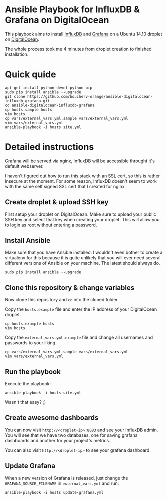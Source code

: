 # Ansible Playbook for InfluxDB & Grafana on DigitalOcean

This playbook aims to install [InfluxDB](http://influxdb.com/) and
[Grafana](http://grafana.org/) on a Ubuntu 14.10 droplet on
[DigitalOcean](https://www.digitalocean.com/?refcode=eea42e4b1499).

The whole process took me 4 minutes from droplet creation to finished
installation.

# Quick quide

```
apt-get install python-devel python-pip
sudo pip install ansible --upgrade
git clone https://github.com/boucherv-orange/ansible-digitalocean-influxdb-grafana.git
cd ansible-digitalocean-influxdb-grafana
cp hosts.sample hosts
vim hosts
cp vars/external_vars.yml.sample vars/external_vars.yml
vim vars/external_vars.yml
ansible-playbook -i hosts site.yml
```

# Detailed instructions

Grafana will be served via [nginx](http://nginx.org/), InfluxDB will be
accessible throught it's default webserver.

I haven't figured out how to run this stack with an SSL cert, so this is rather
insecure at the moment. For some reason, InfluxDB doesn't seem to work with
the same self signed SSL cert that I created for nginx.

## Create droplet & upload SSH key

First setup your droplet on DigitalOcean. Make sure to upload your public
SSH key and select that key when creating your droplet. This will allow you to
login as root without entering a password.

## Install Ansible

Make sure that you have Ansible installed. I wouldn't even bother to create a
virtualenv for this because it is quite unlikely that you will ever need
several different versions of Ansible on your machine. The latest should always
do.

```
sudo pip install ansible --upgrade
```

## Clone this repository & change variables

Now clone this repository and ``cd`` into the cloned folder.

Copy the ``hosts.example`` file and enter the IP address of your DigitalOcean
droplet.

```
cp hosts.example hosts
vim hosts
```

Copy the ``external_vars.yml.example`` file and change all usernames and
passwords to your liking.

```
cp vars/external_vars.yml.sample vars/external_vars.yml
vim vars/external_vars.yml
```

## Run the playbook

Execute the playbook:

```
ansible-playbook -i hosts site.yml
```

Wasn't that easy? ;)

## Create awesome dashboards

You can now visit ``http://<droplet-ip>:8083`` and see your InfluxDB admin.
You will see that we have two databases, one for saving grafana dashboards and
another for your project's metrics.

You can also visit ``http://<droplet-ip>`` to see your grafana dashboard.

## Update Grafana

When a new version of Grafana is released, just change the
``GRAFANA_SOURCE_FILENAME`` in ``external_vars.yml`` and run:

```
ansible-playbook -i hosts update-grafana.yml
```
